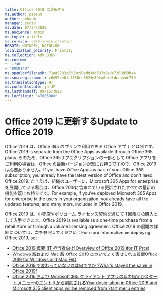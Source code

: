 ```yaml
---
title: Office 2019 に更新する
ms.author: pebaum
author: pebaum
manager: scotv
ms.date: 07/24/2020
ms.audience: Admin
ms.topic: article
ms.service: o365-administration
ROBOTS: NOINDEX, NOFOLLOW
localization_priority: Priority
ms.collection: Adm_O365
ms.custom:
- "1746"
- "9000140"
ms.openlocfilehash: 718a5233c6600c90edd39d537a6ade7360859ba4
ms.sourcegitcommit: c6692ce0fa1358ec3529e59ca0ecdfdea4cdc759
ms.translationtype: HT
ms.contentlocale: ja-JP
ms.lasthandoff: 09/15/2020
ms.locfileid: "47805900"
---
```

# <a name="update-to-office-2019"></a><span data-ttu-id="82fbb-102">Office 2019 に更新する</span><span class="sxs-lookup"><span data-stu-id="82fbb-102">Update to Office 2019</span></span>

<span data-ttu-id="82fbb-103">Office 2019 は、Office 365 のプランで利用できる Office アプリ とは別です。</span><span class="sxs-lookup"><span data-stu-id="82fbb-103">Office 2019 is separate from the Office Apps available through Office 365 plans.</span></span> <span data-ttu-id="82fbb-104">そのため、Office 365サブスクリプションの一部として Office アプリをご利用の場合は、Office の最新バージョンが既にお持ちですので、Office 2019は必要ありません。</span><span class="sxs-lookup"><span data-stu-id="82fbb-104">If you have Office Apps as part of your Office 365 subscription, you already have the latest version of Office and don't need Office 2019.</span></span> <span data-ttu-id="82fbb-105">たとえば、組織のユーザーに、Microsoft 365 Apps for enterprise を展開している場合は、Office 2019に含まれている更新されたすべての最新の機能を既にお持ちです。</span><span class="sxs-lookup"><span data-stu-id="82fbb-105">For example, if you've deployed Microsoft 365 Apps for enterprise to the users in your organization, you already have all the updated features, and many more, included in Office 2019.</span></span>

<span data-ttu-id="82fbb-106">Office 2019 は、小売店やボリューム ライセンス契約を通じて 1 回限りの購入として入手できます。</span><span class="sxs-lookup"><span data-stu-id="82fbb-106">Office 2019 is available as a one-time purchase from a retail store or through a volume licensing agreement.</span></span> <span data-ttu-id="82fbb-107">Office 2019 の展開の詳細については、次を参照してください：</span><span class="sxs-lookup"><span data-stu-id="82fbb-107">For more information on deploying Office 2019, see:</span></span>  

- [<span data-ttu-id="82fbb-108">Office 2019 概要 (IT 担当者向け)</span><span class="sxs-lookup"><span data-stu-id="82fbb-108">Overview of Office 2019 (for IT Pros)</span></span>](https://docs.microsoft.com/deployoffice/office2019/overview)  
- [<span data-ttu-id="82fbb-109">Windows 版および Mac 版 Office 2019  についてよく寄せられる質問</span><span class="sxs-lookup"><span data-stu-id="82fbb-109">Office 2019 for Windows and Mac FAQ</span></span>](https://support.microsoft.com/help/4133312)  
- [<span data-ttu-id="82fbb-110">Office 2019 で変わっていないのは何ですか ?</span><span class="sxs-lookup"><span data-stu-id="82fbb-110">What's stayed the same in Office 2019?</span></span>](https://docs.microsoft.com/deployoffice/office2019/overview#whats-stayed-the-same-in-office-2019)  
- [<span data-ttu-id="82fbb-111">Office 2016 および Microsoft 365 クライアント アプリの年の指定がスタート メニューのエントリから削除される</span><span class="sxs-lookup"><span data-stu-id="82fbb-111">Year designation in Office 2016 and Microsoft 365 client apps will be removed from Start menu entries</span></span>](https://support.office.com/article/8fe5e052-76d2-49de-af30-2e84ed3da907?wt.mc_id=Alchemy_ClientDIA)
